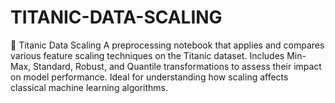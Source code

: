 # TITANIC-DATA-SCALING

🚢 Titanic Data Scaling A preprocessing notebook that applies and compares various feature scaling techniques on 
the Titanic dataset. Includes Min-Max, Standard, Robust, and Quantile transformations to assess their 
impact on model performance. Ideal for understanding how scaling affects classical machine learning algorithms.
